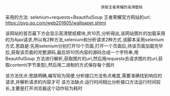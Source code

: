                                               获取王者荣耀的高清壁纸
采用的方法: selenium+requests+BeautifulSoup
王者荣耀官方网站的url: https://pvp.qq.com/web201605/wallpaper.shtml

该网站的首页最下方会显示高清壁纸模块,共10页,分析得出,该网站图片的加载采用的为Ajax请求,所以有2种方法,selenium和分析请求2种方式.该脚本采用selenium
方式.思路是:先用selenium分别打开10个页面,打开一个页面后,待该页面加载完毕后,获取该页面的完整源码,最后将10页内容的源码合成一个字符串,用BeautifulSoup
方法进行解析,获取图片的url,然后用requests去请求图片的url,获取content(字节类型),然后用二进制的方式保存每个图片

该方法优点:思路明确,编写较为简便.分析接口方法有点难度,需要准确找到响应的请求,并解析请求的内容才可
  该方法缺点:运行时间相比分析接口方法运行时间较长,主要是打开浏览器这个动作较为耗时
